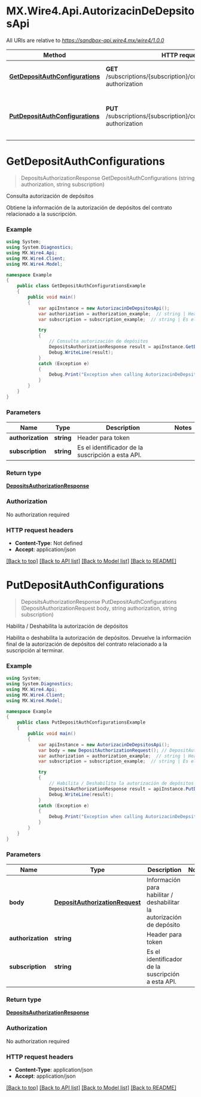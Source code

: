 # MX.Wire4.Api.AutorizacinDeDepsitosApi

All URIs are relative to *https://sandbox-api.wire4.mx/wire4/1.0.0*

Method | HTTP request | Description
------------- | ------------- | -------------
[**GetDepositAuthConfigurations**](AutorizacinDeDepsitosApi.md#getdepositauthconfigurations) | **GET** /subscriptions/{subscription}/configurations/deposit-authorization | Consulta autorización de depósitos
[**PutDepositAuthConfigurations**](AutorizacinDeDepsitosApi.md#putdepositauthconfigurations) | **PUT** /subscriptions/{subscription}/configurations/deposit-authorization | Habilita / Deshabilita la autorización de depósitos

<a name="getdepositauthconfigurations"></a>
# **GetDepositAuthConfigurations**
> DepositsAuthorizationResponse GetDepositAuthConfigurations (string authorization, string subscription)

Consulta autorización de depósitos

Obtiene la información de la autorización de depósitos del contrato relacionado a la suscripción.

### Example
```csharp
using System;
using System.Diagnostics;
using MX.Wire4.Api;
using MX.Wire4.Client;
using MX.Wire4.Model;

namespace Example
{
    public class GetDepositAuthConfigurationsExample
    {
        public void main()
        {
            var apiInstance = new AutorizacinDeDepsitosApi();
            var authorization = authorization_example;  // string | Header para token
            var subscription = subscription_example;  // string | Es el identificador de la suscripción a esta API.

            try
            {
                // Consulta autorización de depósitos
                DepositsAuthorizationResponse result = apiInstance.GetDepositAuthConfigurations(authorization, subscription);
                Debug.WriteLine(result);
            }
            catch (Exception e)
            {
                Debug.Print("Exception when calling AutorizacinDeDepsitosApi.GetDepositAuthConfigurations: " + e.Message );
            }
        }
    }
}
```

### Parameters

Name | Type | Description  | Notes
------------- | ------------- | ------------- | -------------
 **authorization** | **string**| Header para token | 
 **subscription** | **string**| Es el identificador de la suscripción a esta API. | 

### Return type

[**DepositsAuthorizationResponse**](DepositsAuthorizationResponse.md)

### Authorization

No authorization required

### HTTP request headers

 - **Content-Type**: Not defined
 - **Accept**: application/json

[[Back to top]](#) [[Back to API list]](../README.md#documentation-for-api-endpoints) [[Back to Model list]](../README.md#documentation-for-models) [[Back to README]](../README.md)
<a name="putdepositauthconfigurations"></a>
# **PutDepositAuthConfigurations**
> DepositsAuthorizationResponse PutDepositAuthConfigurations (DepositAuthorizationRequest body, string authorization, string subscription)

Habilita / Deshabilita la autorización de depósitos

Habilita o deshabilita la autorización de depósitos. Devuelve la información final de la autorización de depósitos del contrato relacionado a la suscripción al terminar.

### Example
```csharp
using System;
using System.Diagnostics;
using MX.Wire4.Api;
using MX.Wire4.Client;
using MX.Wire4.Model;

namespace Example
{
    public class PutDepositAuthConfigurationsExample
    {
        public void main()
        {
            var apiInstance = new AutorizacinDeDepsitosApi();
            var body = new DepositAuthorizationRequest(); // DepositAuthorizationRequest | Información para habilitar / deshabilitar la autorización de depósito
            var authorization = authorization_example;  // string | Header para token
            var subscription = subscription_example;  // string | Es el identificador de la suscripción a esta API.

            try
            {
                // Habilita / Deshabilita la autorización de depósitos
                DepositsAuthorizationResponse result = apiInstance.PutDepositAuthConfigurations(body, authorization, subscription);
                Debug.WriteLine(result);
            }
            catch (Exception e)
            {
                Debug.Print("Exception when calling AutorizacinDeDepsitosApi.PutDepositAuthConfigurations: " + e.Message );
            }
        }
    }
}
```

### Parameters

Name | Type | Description  | Notes
------------- | ------------- | ------------- | -------------
 **body** | [**DepositAuthorizationRequest**](DepositAuthorizationRequest.md)| Información para habilitar / deshabilitar la autorización de depósito | 
 **authorization** | **string**| Header para token | 
 **subscription** | **string**| Es el identificador de la suscripción a esta API. | 

### Return type

[**DepositsAuthorizationResponse**](DepositsAuthorizationResponse.md)

### Authorization

No authorization required

### HTTP request headers

 - **Content-Type**: application/json
 - **Accept**: application/json

[[Back to top]](#) [[Back to API list]](../README.md#documentation-for-api-endpoints) [[Back to Model list]](../README.md#documentation-for-models) [[Back to README]](../README.md)

